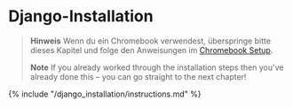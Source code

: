 # Django-Installation

> **Hinweis** Wenn du ein Chromebook verwendest, überspringe bitte dieses Kapitel und folge den Anweisungen im [Chromebook Setup](../chromebook_setup/README.md).
> 
> **Note** If you already worked through the installation steps then you've already done this – you can go straight to the next chapter!

{% include "/django_installation/instructions.md" %}
